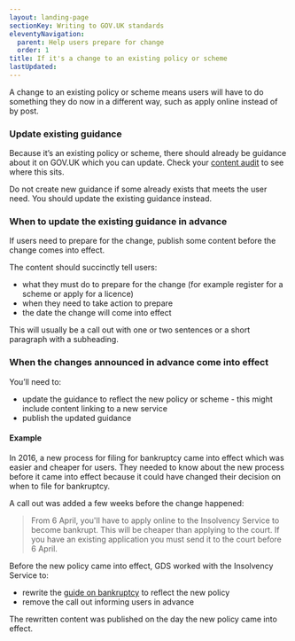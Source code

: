```yaml
---
layout: landing-page
sectionKey: Writing to GOV.UK standards
eleventyNavigation:
  parent: Help users prepare for change
  order: 1
title: If it's a change to an existing policy or scheme
lastUpdated:
---
```

A change to an existing policy or scheme means users will have to do something they do now in a different way, such as apply online instead of by post.

### Update existing guidance

Because it’s an existing policy or scheme, there should already be guidance about it on GOV.UK which you can update. Check your [content audit](https://guidance.publishing.service.gov.uk/writing-to-gov-uk-standards/plan-manage-content/manage-existing-govuk-content/) to see where this sits.

Do not create new guidance if some already exists that meets the user need. You should update the existing guidance instead.

### When to update the existing guidance in advance

If users need to prepare for the change, publish some content before the change comes into effect.

The content should succinctly tell users: 

+ what they must do to prepare for the change (for example register for a scheme or apply for a licence)
+ when they need to take action to prepare
+ the date the change will come into effect

This will usually be a call out with one or two sentences or a short paragraph with a subheading.

### When the changes announced in advance come into effect

You’ll need to:

+ update the guidance to reflect the new policy or scheme - this might include content linking to a new service
+ publish the updated guidance

#### Example

In 2016, a new process for filing for bankruptcy came into effect which was easier and cheaper for users. They needed to know about the new process before it came into effect because it could have changed their decision on when to file for bankruptcy. 

A call out was added a few weeks before the change happened:

>From 6 April, you'll have to apply online to the Insolvency Service to become bankrupt. This will be cheaper than applying to the court. If you have an existing application you must send it to the court before 6 April.

Before the new policy came into effect, GDS worked with the Insolvency Service to:

+ rewrite the [guide on bankruptcy](https://www.gov.uk/bankruptcy) to reflect the new policy
+ remove the call out informing users in advance

The rewritten content was published on the day the new policy came into effect.
